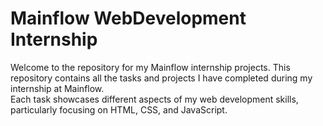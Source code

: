 # Mainflow WebDevelopment Internship

Welcome to the repository for my Mainflow internship projects. This repository contains all the tasks and projects I have completed during my internship at Mainflow. <br>
Each task showcases different aspects of my web development skills, particularly focusing on HTML, CSS, and JavaScript.
